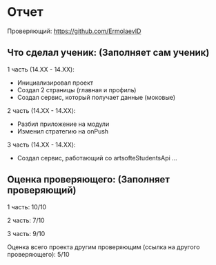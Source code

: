 # Отчет
Проверяющий: https://github.com/ErmolaevID

## Что сделал ученик: (Заполняет сам ученик)
1 часть (14.XX - 14.XX):
- Инициализировал проект
- Создал 2 страницы (главная и профиль)
- Создал сервис, который получает данные (моковые)

2 часть (14.XX - 14.XX):
- Разбил приложение на модули
- Изменил стратегию на onPush

3 часть (14.XX - 14.XX):
- Создал сервис, работающий со artsofteStudentsApi
...

## Оценка проверяющего: (Заполняет проверяющий)
1 часть: 10/10

2 часть: 7/10

3 часть: 9/10

Оценка всего проекта другим проверяющим (ссылка на другого проверяющего): 5/10
